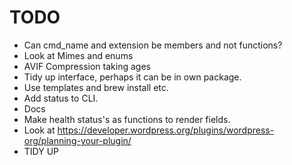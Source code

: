 # TODO

- Can cmd_name and extension be members and not functions?
- Look at Mimes and enums
- AVIF Compression taking ages
- Tidy up interface, perhaps it can be in own package.
- Use templates and brew install etc.
- Add status to CLI.
- Docs
- Make health status's as functions to render fields.
- Look at https://developer.wordpress.org/plugins/wordpress-org/planning-your-plugin/
- TIDY UP
